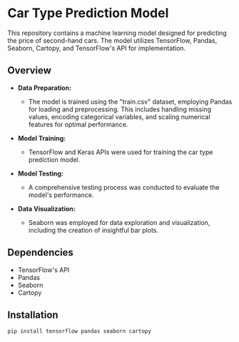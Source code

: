 # Car Type Prediction Model

This repository contains a machine learning model designed for predicting the price of second-hand cars. The model utilizes TensorFlow, Pandas, Seaborn, Cartopy, and TensorFlow's API for implementation.

## Overview

- **Data Preparation:**
  - The model is trained using the "train.csv" dataset, employing Pandas for loading and preprocessing. This includes handling missing values, encoding categorical variables, and scaling numerical features for optimal performance.

- **Model Training:**
  - TensorFlow and Keras APIs were used for training the car type prediction model.

- **Model Testing:**
  - A comprehensive testing process was conducted to evaluate the model's performance.

- **Data Visualization:**
  - Seaborn was employed for data exploration and visualization, including the creation of insightful bar plots.

## Dependencies

- TensorFlow's API
- Pandas
- Seaborn
- Cartopy


## Installation

```bash
pip install tensorflow pandas seaborn cartopy
